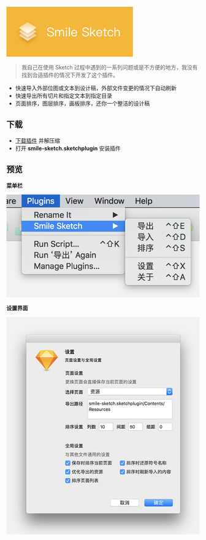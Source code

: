 ![图标](img.png)
> 我自己在使用 Sketch 过程中遇到的一系列问题或是不方便的地方，我没有找到合适插件的情况下开发了这个插件。

- 快速导入外部位图或文本到设计稿，外部文件变更的情况下自动刷新
- 快速导出所有切片和指定文本到指定目录
- 页面排序，图层排序，画板排序，还你一个整洁的设计稿

## 下载
- [下载插件](https://github.com/1217950746/Smile-Sketch/archive/master.zip) 并解压缩
- 打开 **smile-sketch.sketchplugin** 安装插件

## 预览

**菜单栏**

![菜单](previews/1.png)

**设置界面**

![设置界面](previews/2.png)